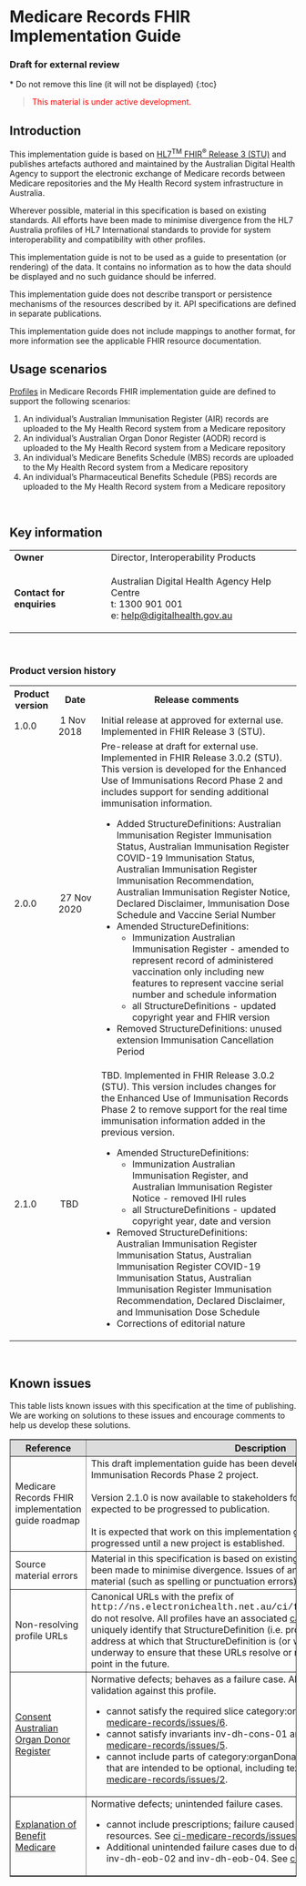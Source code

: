 # Medicare Records FHIR Implementation Guide
<h3>Draft for external review</h3>
<!-- TOC  the css styling for this is \pages\assets\css\project.css under 'markdown-toc'-->
* Do not remove this line (it will not be displayed)
{:toc}
<!-- end TOC -->

> <p style="color:#ff0000;">This material is under active development.</p>

## Introduction

This implementation guide is based on [HL7<sup>TM</sup> FHIR<sup>&reg;</sup> Release 3 (STU)](http://hl7.org/fhir/STU3/index.html) and publishes artefacts authored and maintained by the Australian Digital Health Agency to support the electronic exchange of Medicare records between Medicare repositories and the My Health Record system infrastructure in Australia. 

Wherever possible, material in this specification is based on existing standards. All efforts have been made to minimise divergence from the HL7 Australia profiles of HL7 International standards to provide for system interoperability and compatibility with other profiles.

This implementation guide is not to be used as a guide to presentation (or rendering) of the data. It contains no information as to how the data should be displayed and no such guidance should be inferred.

This implementation guide does not describe transport or persistence mechanisms of the resources described by it. API specifications are defined in separate publications.

This implementation guide does not include mappings to another format, for more information see the applicable FHIR resource documentation.
<br/>


## Usage scenarios
[Profiles](profiles.html) in Medicare Records FHIR implementation guide are defined to support the following scenarios:
1. An individual’s Australian Immunisation Register (AIR) records are uploaded to the My Health Record system from a Medicare repository
1. An individual’s Australian Organ Donor Register (AODR) record is uploaded to the My Health Record system from a Medicare repository
1. An individual’s Medicare Benefits Schedule (MBS) records are uploaded to the My Health Record system from a Medicare repository
1. An individual’s Pharmaceutical Benefits Schedule (PBS) records are uploaded to the My Health Record system from a Medicare repository
<br/>


## Key information

<table class="list" width="100%" cellspacing="6">
    <tbody>
        <tr>
            <td><b>Owner</b></td>
            <td>Director, Interoperability Products</td>
        </tr>
        <tr>
            <td><b>Contact for enquiries</b></td>
            <td>
                <p>Australian Digital Health Agency Help Centre <br />
                t:   1300 901 001<br />
                e:  <a href ="mailto:help@digitalhealth.gov.au">help@digitalhealth.gov.au</a></p>    
            </td>
        </tr>
    </tbody>
</table> 
<br/>


### Product version history
<table class="list" width="100%" cellspacing="6">
	<col style="width:15%"/>
	<col style="width:15%"/>
	<col style="width:70%"/>
     <tbody>
        <tr>
            <th>Product version</th>
            <th>Date</th>
            <th>Release comments</th>
        </tr>
        <tr>
            <td>1.0.0</td>
            <td><span style="padding-left: 3px; padding-right: 3px">1 Nov 2018</span></td>
            <td>Initial release at approved for external use. Implemented in FHIR Release 3 (STU).</td>
        </tr>
        <tr>
            <td>2.0.0</td>
            <td><span style="padding-left: 3px; padding-right: 3px">27 Nov 2020</span></td>
            <td>Pre-release at draft for external use. Implemented in FHIR Release 3.0.2 (STU). This version is developed for the Enhanced Use of Immunisations Record Phase 2 and includes support for sending additional immunisation information.
              <ul>
                <li>Added StructureDefinitions: Australian Immunisation Register Immunisation Status, Australian Immunisation Register COVID-19 Immunisation Status, Australian Immunisation Register Immunisation Recommendation, Australian Immunisation Register Notice, Declared Disclaimer, Immunisation Dose Schedule and Vaccine Serial Number</li>
                <li>Amended StructureDefinitions:
                  <ul>
                    <li>Immunization Australian Immunisation Register - amended to represent record of administered vaccination only including new features to represent vaccine serial number and schedule information</li>
                    <li>all StructureDefinitions - updated copyright year and FHIR version </li>
                  </ul>
                </li>
                <li>Removed StructureDefinitions: unused extension Immunisation Cancellation Period</li>
              </ul>
            </td>
        </tr>
        <tr>
            <td>2.1.0</td>
            <td><span style="padding-left: 3px; padding-right: 3px">TBD</span></td>
            <td>TBD. Implemented in FHIR Release 3.0.2 (STU). This version includes changes for the Enhanced Use of Immunisation Records Phase 2 to remove support for the real time immunisation information added in the previous version.
              <ul>
                <li>Amended StructureDefinitions:
                  <ul>
                    <li>Immunization Australian Immunisation Register, and Australian Immunisation Register Notice - removed IHI rules</li>
                    <li>all StructureDefinitions - updated copyright year, date and version</li>
                  </ul>
                </li>  
                <li>Removed StructureDefinitions: Australian Immunisation Register Immunisation Status, Australian Immunisation Register COVID-19 Immunisation Status, Australian Immunisation Register Immunisation Recommendation, Declared Disclaimer, and Immunisation Dose Schedule</li>
                <li>Corrections of editorial nature</li>
              </ul>
            </td>
        </tr>
      </tbody>
</table> 
<br/>


## Known issues

This table lists known issues with this specification at the time of publishing. We are working on solutions to these issues and encourage comments to help us develop these solutions.

<table border="1" cellpadding="1" valign="middle">
   <tbody>
     <tr bgcolor="#DCDCDC">
       <th>Reference</th>
       <th>Description</th>
     </tr>
     <tr>
        <td>Medicare Records FHIR implementation guide roadmap</td>
        <td>This draft implementation guide has been developed for the Enhanced Use of Immunisation Records Phase 2 project.
            <br/><br/>
            Version 2.1.0 is now available to stakeholders for review however it is not expected to be progressed to publication. 
            <br/><br/>
            It is expected that work on this implementation guide is not going to be progressed until a new project is established. 
        </td>
     </tr> 
     <tr>
       <td>Source material errors</td>
       <td>Material in this specification is based on existing standards and all efforts have been made to minimise divergence. Issues of an editorial nature in the source material (such as spelling or punctuation errors) are intentionally reproduced.</td>
     </tr>
     <tr>
       <td>Non-resolving profile URLs</td>
       <td>Canonical URLs with the prefix of <span style="font-family:courier;">http://ns.electronichealth.net.au/ci/fhir/StructureDefinition/</span> do not resolve. All profiles have an associated <a href="http://hl7.org/fhir/STU3/structuredefinition-definitions.html#StructureDefinition.url">canonical URL</a> that is used to uniquely identify that StructureDefinition (i.e. profile) and is expected to be an address at which that StructureDefinition is (or will be) published. Work is underway to ensure that these URLs resolve or redirect to a meaningful end point in the future.</td>
     </tr>
     <tr>
       <td><a href="StructureDefinition-consent-aodr.html">Consent Australian Organ Donor Register </a></td>
       <td>Normative defects; behaves as a failure case. All instances of Consent will fail validation against this profile.
         <ul>
           <li>cannot satisfy the required slice category:organDonationConsent. See <a href="https://github.com/AuDigitalHealth/ci-medicare-records/issues/6"> ci-medicare-records/issues/6</a>.</li>
           <li>cannot satisfy invariants inv-dh-cons-01 and inv-dh-cons-02. See <a href="https://github.com/AuDigitalHealth/ci-medicare-records/issues/5"> ci-medicare-records/issues/5</a>.</li>
           <li>cannot include parts of category:organDonationConsent or except.action that are intended to be optional, including text and coding.display. See <a href="https://github.com/AuDigitalHealth/ci-medicare-records/issues/2"> ci-medicare-records/issues/2</a>.</li>
         </ul>
       </td>
     </tr>
     <tr>
       <td><a href="StructureDefinition-explanationofbenefit-medicare.html">Explanation of Benefit Medicare</a></td>
       <td>Normative defects; unintended failure cases.
         <ul>
           <li>cannot include prescriptions; failure caused by nested contained resources. See <a href="https://github.com/AuDigitalHealth/ci-medicare-records/issues/3"> ci-medicare-records/issues/3</a>. </li>
           <li>Additional unintended failure cases due to definition of inv-dh-eob-01, inv-dh-eob-02 and inv-dh-eob-04. See <a href="https://github.com/AuDigitalHealth/ci-medicare-records/issues/4"> ci-medicare-records/issues/4</a>. </li>
         </ul>
       </td>
     </tr>
  </tbody>
</table> 
<br/>



